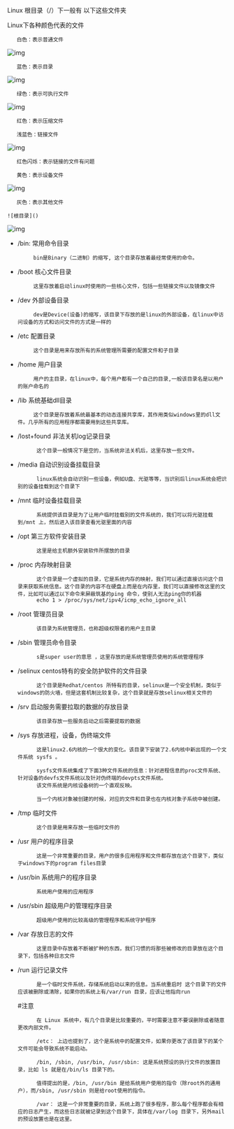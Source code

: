 Linux 根目录（/）下一般有 以下这些文件夹
   
   Linux下各种颜色代表的文件
   
       白色：表示普通文件
  ![img](./img/20181106152820.png)
       
       蓝色：表示目录
  ![img](./img/20181106153009.png)
       
       绿色：表示可执行文件
  ![img](./img/20181106153338.png)
       
       红色：表示压缩文件
       
       浅蓝色：链接文件
 ![img](./img/20181106152820.png)
       
       红色闪烁：表示链接的文件有问题
       
       黄色：表示设备文件
  ![img](./img/20181106145412.png)
       
       灰色：表示其他文件    
   
    ![根目录]()
    
 ![img](./img/wm-2.png)
    
        
*  /bin:  常用命令目录
      
            bin是Binary（二进制）的缩写, 这个目录存放着最经常使用的命令。

*  /boot  核心文件目录
            
            这里存放着启动linux时使用的一些核心文件，包括一些链接文件以及镜像文件
         
*  /dev  外部设备目录
            
            dev是Device(设备)的缩写，该目录下存放的是linux的外部设备，在linux中访问设备的方式和访问文件的方式是一样的
            
*  /etc    配置目录
            
            这个目录是用来存放所有的系统管理所需要的配置文件和子目录
         
*  /home  用户目录

            用户的主目录，在linux中，每个用户都有一个自己的目录,一般该目录名是以用户的账户命名的
         
*  /lib   系统基础dll目录
            
            这个目录是存放着系统最基本的动态连接共享库，其作用类似windows里的dll文件。几乎所有的应用程序都需要用到这些共享库。
            
* /lost+found  非法关机log记录目录
            
            这个目录一般情况下是空的，当系统非法关机后，这里存放一些文件。
            
* /media   自动识别设备挂载目录
            
            linux系统会自动识别一些设备，例如U盘、光驱等等，当识别后linux系统会把识别的设备挂载到这个目录下
            
* /mnt     临时设备挂载目录
            
            系统提供该目录是为了让用户临时挂载别的文件系统的，我们可以将光驱挂载到/mnt 上，然后进入该目录查看光驱里面的内容
            
* /opt    第三方软件安装目录
            
            这里是给主机额外安装软件所摆放的目录
            
* /proc     内存映射目录
            
            这个目录是一个虚拟的目录，它是系统内存的映射，我们可以通过直接访问这个目录来获取系统信息。这个目录的内容不在硬盘上而是在内存里，我们可以直接修改这里的文件，比如可以通过以下命令来屏蔽筑基的ping 命令，使别人无法ping你的机器
            echo 1 > /proc/sys/net/ipv4/icmp_echo_ignore_all
            
* /root     管理员目录
            
            该目录为系统管理员，也称超级权限者的用户主目录
          
* /sbin     管理员命令目录
            
            s是super user的意思 ，这里存放的是系统管理员使用的系统管理程序
          
* /selinux  centos特有的安全防护软件的文件目录
            
            这个目录是Redhat/centos 所特有的目录，selinux是一个安全机制，类似于windows的防火墙，但是这套机制比较复杂，这个目录就是存放selinux相关文件的

* /srv    启动服务需要拉取的数据的存放目录
            
            该目录存放一些服务启动之后需要提取的数据
            
* /sys      存放进程，设备，伪终端文件
            
            这是linux2.6内核的一个很大的变化。该目录下安装了2.6内核中新出现的一个文件系统 sysfs 。
            
            sysfs文件系统集成了下面3种文件系统的信息：针对进程信息的proc文件系统、针对设备的devfs文件系统以及针对伪终端的devpts文件系统。
            该文件系统是内核设备树的一个直观反映。
            
            当一个内核对象被创建的时候，对应的文件和目录也在内核对象子系统中被创建。
            
* /tmp      临时文件                                   
            
            这个目录是用来存放一些临时文件的
            
* /usr      用户的程序目录
            
            这是一个非常重要的目录，用户的很多应用程序和文件都存放在这个目录下，类似于windows下的program files目录
          
* /usr/bin  系统用户的程序目录
            
            系统用户使用的应用程序
            
* /usr/sbin  超级用户的管理程序目录
            
            超级用户使用的比较高级的管理程序和系统守护程序
            
* /var  存放日志的文件
        
            这里目录中存放着不断被扩种的东西，我们习惯的将那些被修改的目录放在这个目录下，包括各种日志文件
            
* /run   运行记录文件
            
            是一个临时文件系统，存储系统启动以来的信息。当系统重启时 这个目录下的文件应该被删除或清除，如果你的系统上有/var/run 目录，应该让他指向run
            
     #注意
            
            在 Linux 系统中，有几个目录是比较重要的，平时需要注意不要误删除或者随意更改内部文件。
            
            /etc： 上边也提到了，这个是系统中的配置文件，如果你更改了该目录下的某个文件可能会导致系统不能启动。
            
            /bin, /sbin, /usr/bin, /usr/sbin: 这是系统预设的执行文件的放置目录，比如 ls 就是在/bin/ls 目录下的。
            
            值得提出的是，/bin, /usr/bin 是给系统用户使用的指令（除root外的通用户），而/sbin, /usr/sbin 则是给root使用的指令。
            
            /var： 这是一个非常重要的目录，系统上跑了很多程序，那么每个程序都会有相应的日志产生，而这些日志就被记录到这个目录下，具体在/var/log 目录下，另外mail的预设放置也是在这里。                                                                     
                         
            
            
               
            
            